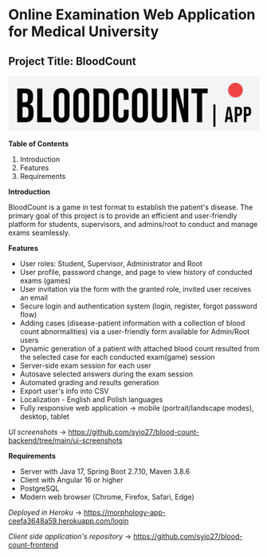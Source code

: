 #  Online Examination Web Application for Medical University
## Project Title: BloodCount
![alt text](https://github.com/syio27/blood-count-backend/blob/main/BClogo.png)

**Table of Contents**
1. Introduction
2. Features
3. Requirements

**Introduction**
  
  BloodCount is a game in test format to establish the patient's disease. The primary goal of this project is to provide an efficient and user-friendly platform for students, supervisors, and admins/root to conduct and manage exams seamlessly.
  
**Features**
- User roles: Student, Supervisor, Administrator and Root
- User profile, password change, and page to view history of conducted exams (games)
- User invitation via the form with the granted role, invited user receives an email
- Secure login and authentication system (login, register, forgot password flow)
- Adding cases (disease-patient information with a collection of blood count abnormalities) via a user-friendly form available for Admin/Root users
- Dynamic generation of a patient with attached blood count resulted from the selected case for each conducted exam(game) session
- Server-side exam session for each user
- Autosave selected answers during the exam session
- Automated grading and results generation
- Export user's info into CSV
- Localization - English and Polish languages
- Fully responsive web application -> mobile (portrait/landscape modes), desktop, tablet

*UI screenshots* -> https://github.com/syio27/blood-count-backend/tree/main/ui-screenshots

**Requirements**
- Server with Java 17, Spring Boot 2.7.10, Maven 3.8.6
- Client with Angular 16 or higher
- PostgreSQL
- Modern web browser (Chrome, Firefox, Safari, Edge)

*Deployed in Heroku* -> https://morphology-app-ceefa3648a59.herokuapp.com/login

*Client side application's repository* -> https://github.com/syio27/blood-count-frontend

